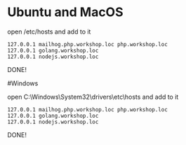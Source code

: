 # Ubuntu and MacOS

open /etc/hosts and add to it

```
127.0.0.1 mailhog.php.workshop.loc php.workshop.loc
127.0.0.1 golang.workshop.loc
127.0.0.1 nodejs.workshop.loc
```
DONE!


#Windows 

open C:\Windows\System32\drivers\etc\hosts and add to it

```
127.0.0.1 mailhog.php.workshop.loc php.workshop.loc
127.0.0.1 golang.workshop.loc
127.0.0.1 nodejs.workshop.loc
```
DONE!


